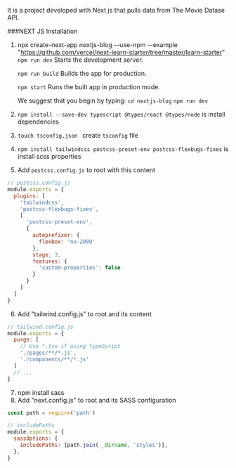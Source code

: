 It is a project developed with Next js that pulls data from The Movie Datase API.

###NEXT JS Installation
1. npx create-next-app nextjs-blog --use-npm --example "https://github.com/vercel/next-learn-starter/tree/master/learn-starter"
    `npm run dev`
    Starts the development server.

    `npm run build`
    Builds the app for production.

    `npm start`
    Runs the built app in production mode.

    We suggest that you begin by typing:
    `cd nextjs-blog`
    `npm run dev`
    
2. `npm install --save-dev typescript @types/react @types/node` is install dependencies
3. `touch tsconfig.json ` create `tsconfig` file
4. `npm install tailwindcss postcss-preset-env postcss-flexbugs-fixes` is install scss properties
5. Add `postcss.config.js` to root with this content
```js
// postcss.config.js
module.exports = {
  plugins: [
    'tailwindcss',
    'postcss-flexbugs-fixes',
    [
      'postcss-preset-env',
      {
        autoprefixer: {
          flexbox: 'no-2009'
        },
        stage: 3,
        features: {
          'custom-properties': false
        }
      }
    ]
  ]
}
```
6. Add "tailwind.config.js" to root and its content
```js
// tailwind.config.js
module.exports = {
  purge: [
    // Use *.tsx if using TypeScript
    './pages/**/*.js',
    './components/**/*.js'
  ]
  // ...
}
```
7. npm install sass
8. Add "next.config.js" to root and its SASS configuration
```js
const path = require('path')

// includePaths
module.exports = {
  sassOptions: {
    includePaths: [path.join(__dirname, 'styles')],
  },
}
```
